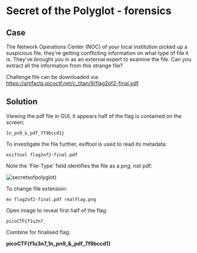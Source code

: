 # Secret of the Polyglot - forensics

## Case

The Network Operations Center (NOC) of your local institution picked up a suspicious file, they're getting conflicting information on what type of file it is. They've brought you in as an external expert to examine the file. Can you extract all the information from this strange file?

Challenge file can be downloaded via: https://artifacts.picoctf.net/c_titan/9/flag2of2-final.pdf

## Solution

Viewing the pdf file in GUI, it appears half of the flag is contained on the screen:

```
1n_pn9_&_pdf_7f9bccd1}
```

To investigate the file further, exiftool is used to read its metadata:

```
exiftool flag2of2-final.pdf
```
Note the 'File-Type' field identifies the file as a *png*, not pdf:

![secretsofpolyglot](https://github.com/jvargit/CTF_Challenges/assets/161411434/88948798-5767-46a2-a61a-bda53d3d96dd))

To change file extension:

```
mv flag2of2-final.pdf realflag.png
```
Open image to reveal first half of the flag:

```
picoCTF{f1u3n7_
```

Combine for finalised flag:

**picoCTF{f1u3n7_1n_pn9_&_pdf_7f9bccd1}**
